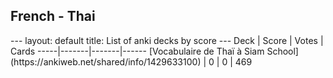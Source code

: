 <h2>French  -  Thai</h2>
---
layout: default
title: List of anki decks by score
---
Deck | Score | Votes | Cards
-----|-------|-------|------
[Vocabulaire de Thaï à Siam School](https://ankiweb.net/shared/info/1429633100) | 0 | 0 | 469
